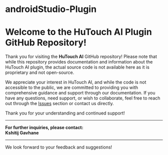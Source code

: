 # androidStudio-Plugin
# Welcome to the HuTouch AI Plugin GitHub Repository!

Thank you for visiting the **HuTouch AI** GitHub repository! Please note that while this repository provides documentation and information about the HuTouch AI plugin, the actual source code is not available here as it is proprietary and not open-source.

We appreciate your interest in HuTouch AI, and while the code is not accessible to the public, we are committed to providing you with comprehensive guidance and support through our documentation. If you have any questions, need support, or wish to collaborate, feel free to reach out through the [Issues](#) section or contact us directly.

Thank you for your understanding and continued support!

---

**For further inquiries, please contact:**  
**Kshitij Gavhane**

---

We look forward to your feedback and suggestions!
